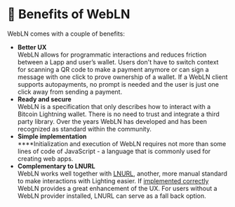 # 🏅 Benefits of WebLN

WebLN comes with a couple of benefits:

- **Better UX**\
  WebLN allows for programmatic interactions and reduces friction between a Lapp and user’s wallet. Users don't have to switch context for scanning a QR code to make a payment anymore or can sign a message with one click to prove ownership of a wallet. If a WebLN client supports autopayments, no prompt is needed and the user is just one click away from sending a payment.
- **Ready and secure**\
  WebLN is a specification that only describes how to interact with a Bitcoin Lightning wallet. There is no need to trust and integrate a third party library. Over the years WebLN has developed and has been recognized as standard within the community.
- **Simple implementation**\
  \*\*\*\*Initialization and execution of WebLN requires not more than some lines of code of JavaScript - a language that is commonly used for creating web apps.&#x20;
- **Complementary to LNURL**\
  WebLN works well together with [LNURL](https://github.com/fiatjaf/lnurl-rfc), another, more manual standard to make interactions with Lighting easier. If [implemented correctly](../building-lightning-apps/best-practices.md) WebLN provides a great enhancement of the UX. For users without a WebLN provider installed, LNURL can serve as a fall back option.

